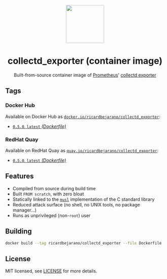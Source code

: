 <p align="center"><img src="https://emojipedia-us.s3.dualstack.us-west-1.amazonaws.com/thumbs/320/apple/198/fire-extinguisher_1f9ef.png" width="120px"></p>
<h1 align="center">collectd_exporter (container image)</h1>
<p align="center">Built-from-source container image of <a href="https://prometheus.io/">Prometheus</a>' <a href="https://github.com/prometheus/collectd_exporter">collectd exporter</a></p>


## Tags

### Docker Hub

Available on Docker Hub as [`docker.io/ricardbejarano/collectd_exporter`](https://hub.docker.com/r/ricardbejarano/collectd_exporter):

- [`0.5.0`, `latest` *(Dockerfile)*](Dockerfile)

### RedHat Quay

Available on RedHat Quay as [`quay.io/ricardbejarano/collectd_exporter`](https://quay.io/repository/ricardbejarano/collectd_exporter):

- [`0.5.0`, `latest` *(Dockerfile)*](Dockerfile)


## Features

* Compiled from source during build time
* Built `FROM scratch`, with zero bloat
* Statically linked to the [`musl`](https://musl.libc.org/) implementation of the C standard library
* Reduced attack surface (no shell, no UNIX tools, no package manager...)
* Runs as unprivileged (non-`root`) user


## Building

```bash
docker build --tag ricardbejarano/collectd_exporter --file Dockerfile .
```


## License

MIT licensed, see [LICENSE](LICENSE) for more details.
